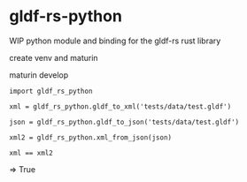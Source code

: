 # gldf-rs-python
WIP python module and binding for the gldf-rs rust library

create venv and maturin

maturin develop


```
import gldf_rs_python

xml = gldf_rs_python.gldf_to_xml('tests/data/test.gldf')

json = gldf_rs_python.gldf_to_json('tests/data/test.gldf')

xml2 = gldf_rs_python.xml_from_json(json)

xml == xml2
```
=> True
